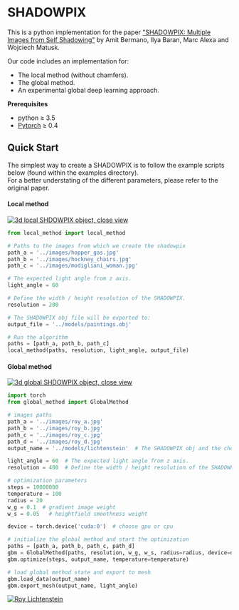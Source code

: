 # SHADOWPIX

This is a python implementation for the paper <a href="https://people.csail.mit.edu/wojciech/SHADOWPIX/index.html" target="_blank">"SHADOWPIX: Multiple Images from Self Shadowing"</a> by Amit Bermano, Ilya Baran, Marc Alexa and Wojciech Matusk.

Our code includes an implementation for:
- The local method (without chamfers).
- The global method.
- An experimental global deep learning approach.

**Prerequisites**
* python  ≥ 3.5
* <a href="https://pytorch.org/" target="_blank">Pytorch</a> ≥ 0.4

## Quick Start
The simplest way to create a SHADOWPIX is to follow the example scripts below (found within the examples directory).<br/>
For a better understating of the different parameters, please refer to the original paper.

#### Local method
<a href="###" style= "cursor: text;"><img style= "cursor: text;" src="http://www.pxcm.org/shadowpix/local_view_small.png" title="3d local SHDOWPIX object, close view"></a>
```python
from local_method import local_method

# Paths to the images from which we create the shadowpix
path_a = '../images/hopper_gas.jpg'
path_b = '../images/hockney_chairs.jpg'
path_c = '../images/modigliani_woman.jpg'

# The expected light angle from z axis. 
light_angle = 60

# Define the width / height resolution of the SHADOWPIX.
resolution = 200

# The SHADOWPIX obj file will be exported to:
output_file = '../models/paintings.obj'

# Run the algorithm
paths = [path_a, path_b, path_c]
local_method(paths, resolution, light_angle, output_file)
```


#### Global method
<a href="###" style= "cursor: text;"><img style= "cursor: text;" src="http://www.pxcm.org/shadowpix/global_view_small.png" title="3d global SHDOWPIX object, close view"></a>
```python
import torch
from global_method import GlobalMethod

# images paths
path_a = '../images/roy_a.jpg'
path_b = '../images/roy_b.jpg'
path_c = '../images/roy_c.jpg'
path_d = '../images/roy_d.jpg'
output_name = '../models/lichtenstein'  # The SHADOWPIX obj and the checkpoints file will be exported to here

light_angle = 60  # The expected light angle from z axis.
resolution = 400  # Define the width / height resolution of the SHADOWPIX.

# optimization parameters
steps = 10000000
temperature = 100
radius = 20
w_g = 0.1  # gradient image weight
w_s = 0.05   # heightfield smoothness weight

device = torch.device('cuda:0')  # choose gpu or cpu

# initialize the global method and start the optimization
paths = [path_a, path_b, path_c, path_d]
gbm = GlobalMethod(paths, resolution, w_g, w_s, radius=radius, device=device)
gbm.optimize(steps, output_name, temperature=temperature)

# load global method state and export to mesh
gbm.load_data(output_name)
gbm.export_mesh(output_name, light_angle)
```
<a href="###" style= "cursor: text;"><img style= "cursor: text;" src="http://www.pxcm.org/shadowpix/anim_global_lichtenstein.gif" title="Roy Lichtenstein"></a>
